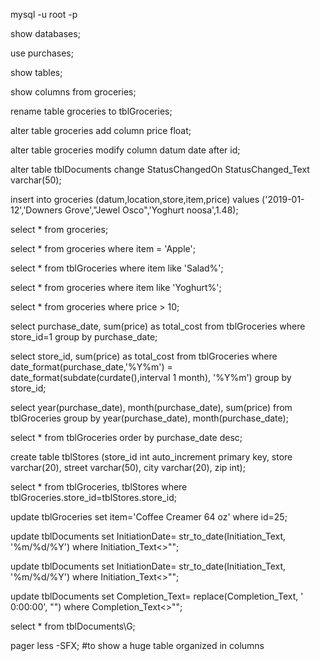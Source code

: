 mysql -u root -p

show databases;

use purchases;

show tables;

show columns from groceries;

rename table groceries to tblGroceries;

alter table groceries add column price float;

alter table groceries modify column datum date after id;

alter table tblDocuments change StatusChangedOn StatusChanged_Text varchar(50);

insert into groceries (datum,location,store,item,price) values ('2019-01-12','Downers Grove',"Jewel Osco",'Yoghurt noosa',1.48);

select * from groceries;

select * from groceries where item = 'Apple';

select * from tblGroceries where item like 'Salad%';

select * from groceries where item like 'Yoghurt%';

select * from groceries where price > 10;

select purchase_date, sum(price) as total_cost from tblGroceries where store_id=1 group by purchase_date;

select store_id, sum(price) as total_cost from tblGroceries where date_format(purchase_date,'%Y%m') =  
date_format(subdate(curdate(),interval 1 month), '%Y%m') group by store_id;

select year(purchase_date), month(purchase_date), sum(price) from tblGroceries group by year(purchase_date), month(purchase_date);

select * from tblGroceries order by purchase_date desc;

create table tblStores
(store_id int auto_increment primary key,
store varchar(20),
street varchar(50),
city varchar(20),
zip int);

select * from tblGroceries, tblStores where tblGroceries.store_id=tblStores.store_id;

update tblGroceries
set item='Coffee Creamer 64 oz'
where id=25;

update tblDocuments set InitiationDate= str_to_date(Initiation_Text, '%m/%d/%Y') where Initiation_Text<>"";

update tblDocuments set InitiationDate= str_to_date(Initiation_Text, '%m/%d/%Y') where Initiation_Text<>"";

update tblDocuments set Completion_Text= replace(Completion_Text, ' 0:00:00', "")
where Completion_Text<>"";

select * from tblDocuments\G;

pager less -SFX;    #to show a huge table organized in columns